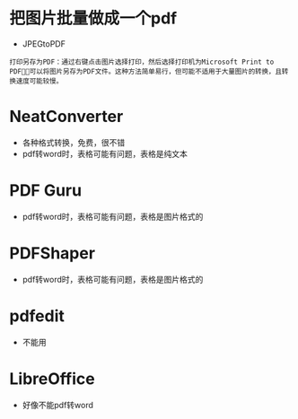 # 把图片批量做成一个pdf
- JPEGtoPDF
```
打印另存为PDF：通过右键点击图片选择打印，然后选择打印机为Microsoft Print to PDF，可以将图片另存为PDF文件。这种方法简单易行，但可能不适用于大量图片的转换，且转换速度可能较慢。
```

# NeatConverter
- 各种格式转换，免费，很不错
- pdf转word时，表格可能有问题，表格是纯文本


# PDF Guru
- pdf转word时，表格可能有问题，表格是图片格式的

# PDFShaper
- pdf转word时，表格可能有问题，表格是图片格式的
# pdfedit
- 不能用

# LibreOffice
- 好像不能pdf转word